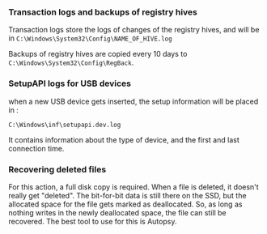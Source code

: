 
### Transaction logs and backups of registry hives
Transaction logs store the logs of changes of the registry hives, and will be in `C:\Windows\System32\Config\NAME_OF_HIVE.log` 

Backups of registry hives are copied every 10 days to `C:\Windows\System32\Config\RegBack`.

### SetupAPI logs for USB devices
when a new USB device gets inserted, the setup information will be placed in :
```
C:\Windows\inf\setupapi.dev.log
```
It contains information about the type of device, and the first and last connection time.

### Recovering deleted files
For this action, a full disk copy is required.
When a file is deleted, it doesn't really get "deleted". The bit-for-bit data is still there on the SSD, but the allocated space for the file gets marked as deallocated. So, as long as nothing writes in the newly deallocated space, the file can still be recovered.
The best tool to use for this is Autopsy. 
